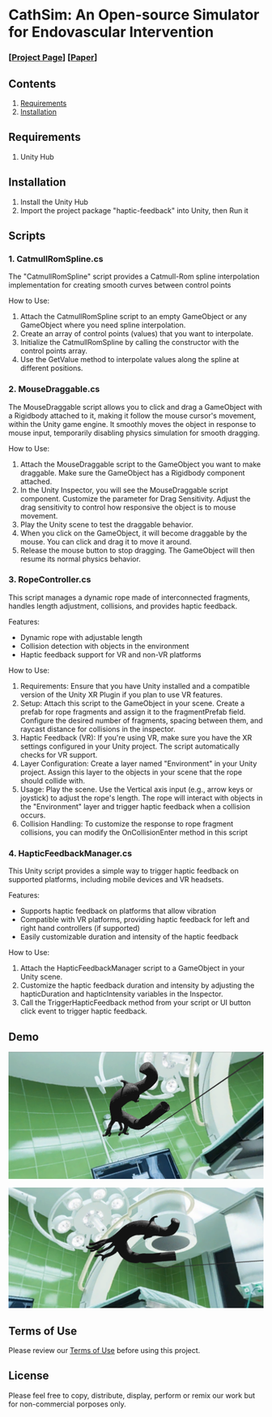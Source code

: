 # CathSim: An Open-source Simulator for Endovascular Intervention
### [[Project Page](https://RobotVisionAI.github.io/cathsim/)] [[Paper](https://arxiv.org/abs/2208.01455)]

## Contents
1. [Requirements](#requirements)
2. [Installation](#installation)


## Requirements
1. Unity Hub


## Installation

1. Install the Unity Hub
2. Import the project package "haptic-feedback" into Unity, then Run it


## Scripts

### 1. CatmullRomSpline.cs
The "CatmullRomSpline" script provides a Catmull-Rom spline interpolation implementation for creating smooth curves between control points

How to Use:

1. Attach the CatmullRomSpline script to an empty GameObject or any GameObject where you need spline interpolation.
2. Create an array of control points (values) that you want to interpolate.
3. Initialize the CatmullRomSpline by calling the constructor with the control points array.
4. Use the GetValue method to interpolate values along the spline at different positions.
   
   
### 2. MouseDraggable.cs
The MouseDraggable script allows you to click and drag a GameObject with a Rigidbody attached to it, making it follow the mouse cursor's movement, within the Unity game engine. It smoothly moves the object in response to mouse input, temporarily disabling physics simulation for smooth dragging.

How to Use:

1. Attach the MouseDraggable script to the GameObject you want to make draggable. Make sure the GameObject has a Rigidbody component attached.
2. In the Unity Inspector, you will see the MouseDraggable script component. Customize the parameter for Drag Sensitivity. Adjust the drag sensitivity to control how responsive the object is to mouse movement.
3. Play the Unity scene to test the draggable behavior.
4. When you click on the GameObject, it will become draggable by the mouse. You can click and drag it to move it around.
5. Release the mouse button to stop dragging. The GameObject will then resume its normal physics behavior.
   

### 3. RopeController.cs
This script manages a dynamic rope made of interconnected fragments, handles length adjustment, collisions, and provides haptic feedback.

Features: 
- Dynamic rope with adjustable length
- Collision detection with objects in the environment
- Haptic feedback support for VR and non-VR platforms

How to Use:

1. Requirements:
   Ensure that you have Unity installed and a compatible version of the Unity XR Plugin if you plan to use VR features.
2. Setup:
   Attach this script to the GameObject in your scene.
   Create a prefab for rope fragments and assign it to the fragmentPrefab field.
   Configure the desired number of fragments, spacing between them, and raycast distance
   for collisions in the inspector.
3. Haptic Feedback (VR):
   If you're using VR, make sure you have the XR settings configured in your Unity
   project. The script automatically checks for VR support.
4. Layer Configuration:
   Create a layer named "Environment" in your Unity project.
   Assign this layer to the objects in your scene that the rope should collide with.
5. Usage:
   Play the scene.
   Use the Vertical axis input (e.g., arrow keys or joystick) to adjust the rope's length.
   The rope will interact with objects in the "Environment" layer and trigger haptic
   feedback when a collision occurs.
6. Collision Handling:
   To customize the response to rope fragment collisions, you can modify the 
   OnCollisionEnter method in this script


### 4. HapticFeedbackManager.cs
This Unity script provides a simple way to trigger haptic feedback on supported platforms, including mobile devices and VR headsets.

Features:
- Supports haptic feedback on platforms that allow vibration
- Compatible with VR platforms, providing haptic feedback for left and right hand controllers (if supported)
- Easily customizable duration and intensity of the haptic feedback

How to Use:
1. Attach the HapticFeedbackManager script to a GameObject in your Unity scene.
2. Customize the haptic feedback duration and intensity by adjusting the hapticDuration and hapticIntensity variables in the Inspector.
3. Call the TriggerHapticFeedback method from your script or UI button click event to trigger haptic feedback.

   
## Demo
![ai-vr](./ar_vr_unity_cathsim.png)

![ai-vr1](./ar_vr_unity_cathsim_1.png)


## Terms of Use

Please review our [Terms of Use](TERMS.md) before using this project.

## License

Please feel free to copy, distribute, display, perform or remix our work but for non-commercial porposes only.
